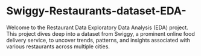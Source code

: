 # Swiggy-Restaurants-dataset-EDA-
Welcome to the Restaurant Data Exploratory Data Analysis (EDA) project. This project dives deep into a dataset from Swiggy, a prominent online food delivery service, to uncover trends, patterns, and insights associated with various restaurants across multiple cities.
